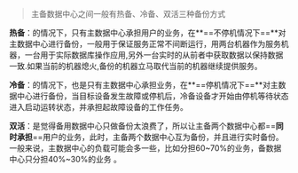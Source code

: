 > 主备数据中心之间一般有热备、冷备、双活三种备份方式

**热备**：的情况下，只有主数据中心承担用户的业务，在**==不停机情况下==**对主数据中心进行备份，一般用于保证服务正常不间断运行，用两台机器作为服务机器，一台用于实际数据库操作应用,另外一台实时的从前者中获取数据以保持数据一致.如果当前的机器熄火,备份的机器立马取代当前的机器继续提供服务。

**冷备**：的情况下，也是只有主数据中心承担业务，在**==停机情况下==**对主数据中心进行备份，当目标设备发生故障或停机后，冷备设备才开始由停机等待状态进入启动运转状态，并承担起故障设备的工作任务。

**双活**：是觉得备用数据中心只做备份太浪费了，所以让主备两个数据中心都==**同时承担**==用户的业务，此时，主备两个数据中心互为备份，并且进行实时备份。一般来说，主数据中心的负载可能会多一些，比如分担60\~70%的业务，备数据中心只分担40%\~30%的业务 。

